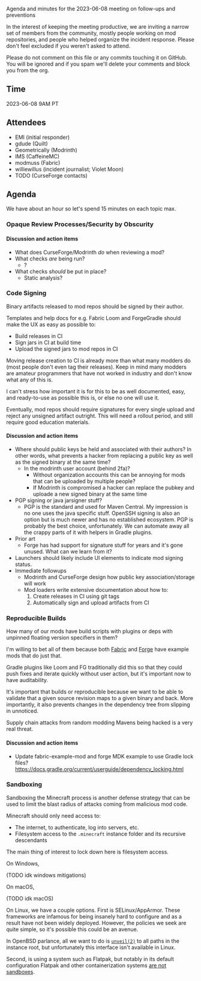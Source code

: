 Agenda and minutes for the 2023-06-08 meeting on follow-ups and preventions

In the interest of keeping the meeting productive, we are inviting a narrow set of members
from the community, mostly people working on mod repositories, and people who helped
organize the incident response. Please don't feel excluded if you weren't asked to attend.

Please do not comment on this file or any commits touching it on GitHub. You will be
ignored and if you spam we'll delete your comments and block you from the org.

## Time
2023-06-08 9AM PT

## Attendees

* EMI (initial responder)
* gdude (Quilt)
* Geometrically (Modrinth)
* IMS (CaffeineMC)
* modmuss (Fabric)
* williewillus (incident journalist; Violet Moon)
* TODO (CurseForge contacts)

## Agenda
We have about an hour so let's spend 15 minutes on each topic max.

### Opaque Review Processes/Security by Obscurity

#### Discussion and action items

- What does CurseForge/Modrinth *do* when reviewing a mod?
- What checks *are* being run?
  - ?
- What checks *should* be put in place?
  - Static analysis?

### Code Signing
Binary artifacts released to mod repos should be signed by their author.

Templates and help docs for e.g. Fabric Loom and ForgeGradle should make the UX as easy as
possible to:

* Build releases in CI
* Sign jars in CI at build time
* Upload the signed jars to mod repos in CI
	
Moving release creation to CI is already more than what many modders do (most people don't
even tag their releases). Keep in mind many modders are amateur programmers that have not
worked in industry and don't know what any of this is.

I can't stress how important it is for this to be as well documented, easy, and
ready-to-use as possible this is, or else no one will use it.

Eventually, mod repos should require signatures for every single upload and reject any
unsigned artifact outright. This will need a rollout period, and still require good
education materials.

#### Discussion and action items

- Where should public keys be held and associated with their authors? In other words, what
  prevents a hacker from replacing a public key as well as the signed binary at the same
  time?
  - In the modrinth user account (behind 2fa)?
	- Without organization accounts this can be annoying for mods that can be uploaded by
      multiple people?
	- If Modrinth is compromised a hacker can replace the pubkey and uploade a new signed
      binary at the same time
- PGP signing or java jarsigner stuff?
  - PGP is the standard and used for Maven Central. My impression is no one uses the java
    specific stuff. OpenSSH signing is also an option but is much newer and has no
    established ecosystem. PGP is probably the best choice, unfortunately. We can automate
    away all the crappy parts of it with helpers in Gradle plugins.
- Prior art
  - Forge has had support for signature stuff for years and it's gone unused. What can we
    learn from it?
- Launchers should likely include UI elements to indicate mod signing status.
- Immediate followups
  - Modrinth and CurseForge design how public key association/storage will work
  - Mod loaders write extensive documentation about how to:
	1. Create releases in CI using git tags
	2. Automatically sign and upload artifacts from CI

### Reproducible Builds
How many of our mods have build scripts with plugins or deps with unpinned floating
version specifiers in them?

I'm willing to bet all of them because both
[Fabric](https://github.com/FabricMC/fabric-example-mod/blob/1.20/build.gradle#L2) and
[Forge](https://github.com/MinecraftForge/MinecraftForge/blob/1.19.x/mdk/build.gradle#L4)
have example mods that do just that.

Gradle plugins like Loom and FG traditionally did this so that they could push fixes and
iterate quickly without user action, but it's important now to have auditability.

It's important that builds or reproducible because we want to be able to validate that a
given source revision maps to a given binary and back. More importantly, it also prevents
changes in the dependency tree from slipping in unnoticed.

Supply chain attacks from random modding Mavens being hacked is a very real threat.

#### Discussion and action items

- Update fabric-example-mod and forge MDK example to use Gradle lock files?
  https://docs.gradle.org/current/userguide/dependency_locking.html

### Sandboxing
Sandboxing the Minecraft process is another defense strategy that can be used to limit the
blast radius of attacks coming from malicious mod code.

Minecraft should only need access to:

- The internet, to authenticate, log into servers, etc.
- Filesystem access to the `.minecraft` instance folder and its recursive descendants

The main thing of interest to lock down here is filesystem access.

On Windows, 

(TODO idk windows mitigations)

On macOS,

(TODO idk macOS)

On Linux, we have a couple options. First is SELinux/AppArmor. These frameworks are
infamous for being insanely hard to configure and as a result have not been widely
deployed. However, the policies we seek are quite simple, so it's possible this could be
an avenue.

In OpenBSD parlance, all we want to do is [`unveil(2)`](https://man.openbsd.org/unveil) to
all paths in the instance root, but unfortunately this interface isn't available in Linux.

Second, is using a system such as Flatpak, but notably in its default configuration
Flatpak and other containerization systems [are not
sandboxes](https://hanako.codeberg.page/).

